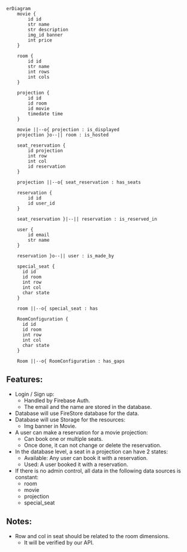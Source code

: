 ```mermaid
erDiagram
    movie {
        id id
        str name
        str description
        img_id banner
        int price
    }

    room {
        id id
        str name
        int rows
        int cols
    }

    projection {
        id id
        id room
        id movie
        timedate time
    }

    movie ||--o{ projection : is_displayed
    projection }o--|| room : is_hosted

    seat_reservation {
        id projection
        int row
        int col
        id reservation
    }

    projection ||--o{ seat_reservation : has_seats

    reservation {
        id id
        id user_id
    }

    seat_reservation }|--|| reservation : is_reserved_in

    user {
        id email
        str name
    }

    reservation }o--|| user : is_made_by

    special_seat {
      id id
      id room
      int row
      int col
      char state
    }

    room ||--o{ special_seat : has

    RoomConfiguration {
      id id
      id room
      int row
      int col
      char state
    }

    Room ||--o{ RoomConfiguration : has_gaps

```

## Features:
- Login / Sign up:
  - Handled by Firebase Auth.
  - The email and the name are stored in the database.
- Database will use FireStore database for the data.
- Database will use Storage for the resources:
  - Img banner in Movie.
- A user can make a reservation for a movie projection:
  - Can book one or multiple seats.
  - Once done, it can not change or delete the reservation.
- In the database level, a seat in a projection can have 2 states:
  - Available: Any user can book it with a reservation.
  - Used: A user booked it with a reservation.
- If there is no admin control, all data in the following data sources is constant:
  - room
  - movie
  - projection
  - special_seat

## Notes:
- Row and col in seat should be related to the room dimensions.
  - It will be verified by our API.